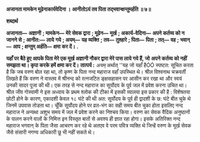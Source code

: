 **अजानता मामकेन मूढेनाकार्यवेदिना ।** **आनीतोऽयं तव पिता तद्भवान्क्षन्तुमर्हति ॥ ७॥** 

**शब्दार्थ** 

**अजानता—** **अज्ञानी** **; मामकेन—** **मेरे सेवक द्वारा** **; मूढेन—** **मूर्ख** **; अकार्य-वेदिना—** **अपने कर्तव्य को न जानने से** **; आनीत:—** **लाये** **गये** **; अयम्—** **यह व्यक्ति** **; तव—** **तुश्हारे** **; पिता—** **पिता** **; तत्—** **वह** **; भवान्—** **आप** **; क्षन्तुम् अर्हति—** **क्षमा कर दें।** **.** 

**यहाँ पर बैठे हुए आपके पिता मेरे एक मूर्ख अज्ञानी नौकर द्वारा मेरे पास लाये गये हैं, जो** **अपने कर्तव्य को नहीं समझता था। कृपा करके हमें क्षमा कर दें।** **तात्पर्य :** *अयम्* अर्थात् ''यह जो यहाँ हैÓÓ स्पष्टत: सूचित करता है कि जब वरुण बोल रहा था, तो कृष्ण के पिता नन्द महाराज वहाँ उपस्थित थे। श्रील विश्वनाथ चक्रवर्ती लिखते हैं कि वरुण ने वास्तव में श्रीनन्द को रत्नजटित ङ्क्षसहासन पर आसीन कर रखा था और स्वयं उनकी सादर पूजा की थी। एक तरह से नन्द महाराज का सूर्योदय के पूर्व जल में प्रवेश करना उचित था। श्रील जीव गोस्वामी ने इस अध्याय के प्रथम श्लोक की टीका में इसकी व्यालया इस प्रकार की है : विशेषतया छोटी होने के कारण, एकादशी केवल १८ घंटे की थी अत: सूर्योदय के पूर्व ही द्वादशी के छ: घंटे बीत चुके थे जिनमें उपवास तोडऩा था। चूँकि सूर्योदय होने पर व्रत-भंग का सही समय बीत चुका होता इसलिए नन्द महाराज ने अन्यथा अशुभ समय में जल में प्रवेश करने का निश्चय किया। वरुण का सेवक वैदिक अनुष्ठानों के पालन करने वालों के निमित्त इन विस्तृत बातों से अवश्य ही ज्ञात रहा होगा। इसके अतिरिक्त नन्द महाराज भगवान् के पिता जैसा आचरण कर रहे थे अतएव वे परम पवित्र व्यक्ति थे जिन्हें वरुण के मूर्ख सेवक जैसे संसारी नगण्य अधिकारी छू भी नहीं सकते थे।  